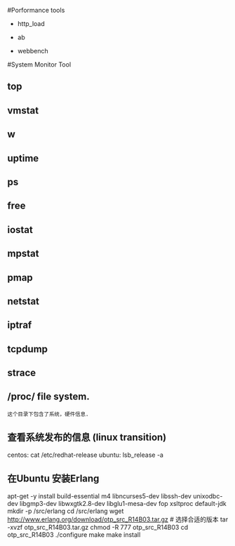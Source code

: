#Porformance tools

* http_load

* ab

* webbench

#System Monitor Tool

## top

## vmstat

## w

## uptime

## ps

## free

## iostat

## mpstat

## pmap 

## netstat

## iptraf

## tcpdump

## strace

## /proc/ file system.
    这个目录下包含了系统，硬件信息.

## 查看系统发布的信息 (linux transition)
centos: cat /etc/redhat-release
ubuntu: lsb_release -a

## 在Ubuntu 安装Erlang
apt-get -y install build-essential m4 libncurses5-dev libssh-dev unixodbc-dev libgmp3-dev libwxgtk2.8-dev libglu1-mesa-dev fop xsltproc default-jdk
mkdir -p /src/erlang
cd /src/erlang
wget http://www.erlang.org/download/otp_src_R14B03.tar.gz # 选择合适的版本
tar -xvzf otp_src_R14B03.tar.gz
chmod -R 777 otp_src_R14B03
cd otp_src_R14B03
./configure
make
make install
